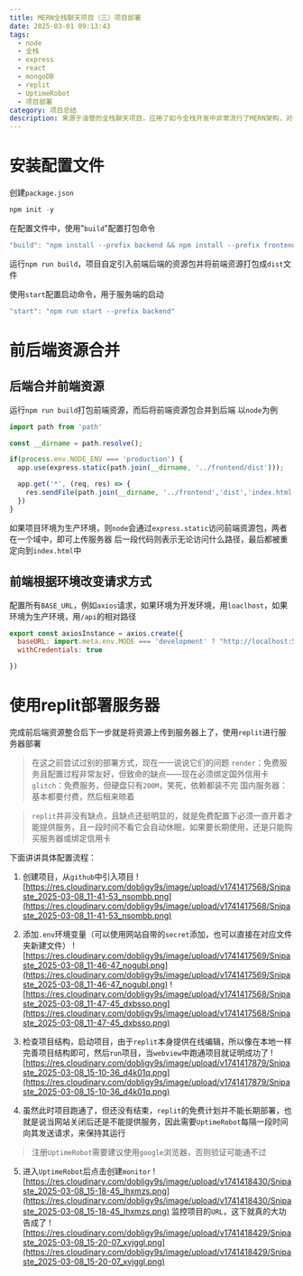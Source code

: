 ```yaml
---
title: MERN全栈聊天项目（三）项目部署
date: 2025-03-01 09:13:43
tags:
  - node
  - 全栈
  - express
  - react
  - mongoDB
  - replit
  - UptimeRobot
  - 项目部署
category: 项目总结
description: 来源于油管的全栈聊天项目，应用了如今全栈开发中非常流行了MERN架构，对于使用replit进行项目部署的教程
---
```


# 安装配置文件
创建`package.json`
```js
npm init -y
```

在配置文件中，使用"`build`"配置打包命令
```js
"build": "npm install --prefix backend && npm install --prefix frontend && npm run build --prefix frontend",
```
运行`npm run build`，项目自定引入前端后端的资源包并将前端资源打包成`dist`文件

使用`start`配置启动命令，用于服务端的启动
```js
"start": "npm run start --prefix backend"
```

# 前后端资源合并

## 后端合并前端资源
运行`npm run build`打包前端资源，而后将前端资源包合并到后端
以`node`为例
```js
import path from 'path'

const __dirname = path.resolve();

if(process.env.NODE_ENV === 'production') {
  app.use(express.static(path.join(__dirname, '../frontend/dist')));

  app.get('*', (req, res) => {
    res.sendFile(path.join(__dirname, '../frontend','dist','index.html'));
  })
}
```
如果项目环境为生产环境，则`node`会通过`express.static`访问前端资源包，两者在一个域中，即可上传服务器
后一段代码则表示无论访问什么路径，最后都被重定向到`index.html`中

## 前端根据环境改变请求方式
配置所有`BASE_URL`，例如`axios`请求，如果环境为开发环境，用`loaclhost`，如果环境为生产环境，用`/api`的相对路径
```js
export const axiosInstance = axios.create({
  baseURL: import.meta.env.MODE === 'development' ? "http://localhost:5001/api/" : "/api",
  withCredentials: true

})
```
# 使用replit部署服务器
完成前后端资源整合后下一步就是将资源上传到服务器上了，使用`replit`进行服务器部署
>在这之前尝试过别的部署方式，现在一一说说它们的问题
>`render`：免费服务且配置过程非常友好，但致命的缺点——现在必须绑定国外信用卡
>`glitch`：免费服务，但硬盘只有`200M`，笑死，依赖都装不完
>国内服务器：基本都要付费，然后租来晾着

>`replit`并非没有缺点，且缺点还挺明显的，就是免费配置下必须一直开着才能提供服务，且一段时间不看它会自动休眠，如果要长期使用，还是只能购买服务器或绑定信用卡

下面讲讲具体配置流程：
1. 创建项目，从`github`中引入项目
![https://res.cloudinary.com/dobligy9s/image/upload/v1741417568/Snipaste_2025-03-08_11-41-53_nsombb.png](https://res.cloudinary.com/dobligy9s/image/upload/v1741417568/Snipaste_2025-03-08_11-41-53_nsombb.png)

2. 添加`.env`环境变量（可以使用网站自带的`secret`添加，也可以直接在对应文件夹新建文件）
![https://res.cloudinary.com/dobligy9s/image/upload/v1741417569/Snipaste_2025-03-08_11-46-47_nogubl.png](https://res.cloudinary.com/dobligy9s/image/upload/v1741417569/Snipaste_2025-03-08_11-46-47_nogubl.png)
![https://res.cloudinary.com/dobligy9s/image/upload/v1741417568/Snipaste_2025-03-08_11-47-45_dxbsso.png](https://res.cloudinary.com/dobligy9s/image/upload/v1741417568/Snipaste_2025-03-08_11-47-45_dxbsso.png)

3. 检查项目结构，启动项目，由于`replit`本身提供在线编辑，所以像在本地一样完善项目结构即可，然后`run`项目，当`webview`中跑通项目就证明成功了
![https://res.cloudinary.com/dobligy9s/image/upload/v1741417879/Snipaste_2025-03-08_15-10-36_d4k01q.png](https://res.cloudinary.com/dobligy9s/image/upload/v1741417879/Snipaste_2025-03-08_15-10-36_d4k01q.png)

4. 虽然此时项目跑通了，但还没有结束，`replit`的免费计划并不能长期部署，也就是说当网站关闭后还是不能提供服务，因此需要`UptimeRobot`每隔一段时间向其发送请求，来保持其运行
>注册`UptimeRobot`需要建议使用`google`浏览器，否则验证可能通不过

5. 进入`UptimeRobot`后点击创建`monitor`
![https://res.cloudinary.com/dobligy9s/image/upload/v1741418430/Snipaste_2025-03-08_15-18-45_lhxmzs.png](https://res.cloudinary.com/dobligy9s/image/upload/v1741418430/Snipaste_2025-03-08_15-18-45_lhxmzs.png)
监控项目的`URL`，这下就真的大功告成了
![https://res.cloudinary.com/dobligy9s/image/upload/v1741418429/Snipaste_2025-03-08_15-20-07_xvjggl.png](https://res.cloudinary.com/dobligy9s/image/upload/v1741418429/Snipaste_2025-03-08_15-20-07_xvjggl.png)
